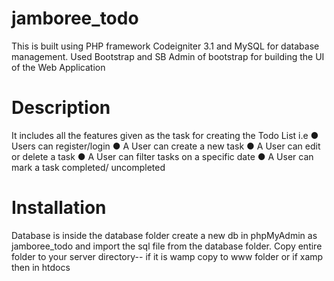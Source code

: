 # jamboree_todo
This is built using PHP framework Codeigniter 3.1 and MySQL for database management. Used Bootstrap and SB Admin of bootstrap for building the UI of the Web Application
# Description
It includes all the features given as the task for creating the Todo List i.e
● Users can register/login
● A User can create a new task
● A User can edit or delete a task
● A User can filter tasks on a specific date
● A User can mark a task completed/ uncompleted
# Installation
Database is inside the database folder create a new db in phpMyAdmin as jamboree_todo and import the sql file from the database folder.
Copy entire folder to your server directory-- if it is wamp copy to www folder or if xamp then in htdocs
